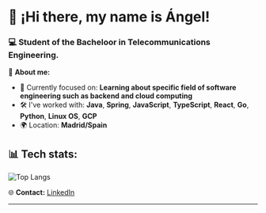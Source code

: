 # 👋 ¡Hi there, my name is Ángel!
### 💻 Student of the Bacheloor in Telecommunications Engineering.

🌟 **About me:**
- 🎯 Currently focused on: **Learning about specific field of software engineering such as backend and cloud computing**
- 🛠️ I've worked with: **Java**, **Spring**, **JavaScript**, **TypeScript**, **React**, **Go**, **Python**, **Linux OS**, **GCP**
- 🌍 Location: **Madrid/Spain**

📊 **Tech stats:**
---
![Top Langs](https://github-readme-stats.vercel.app/api/top-langs/?username=angelvido&layout=compact&theme=radical)

🌐 **Contact:**
[LinkedIn](https://www.linkedin.com/in/angelvidaldominguez/)

---
